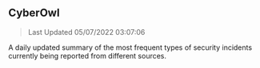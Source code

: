 ## CyberOwl 
> Last Updated 05/07/2022 03:07:06 


A daily updated summary of the most frequent types of security incidents currently being reported from different sources.

